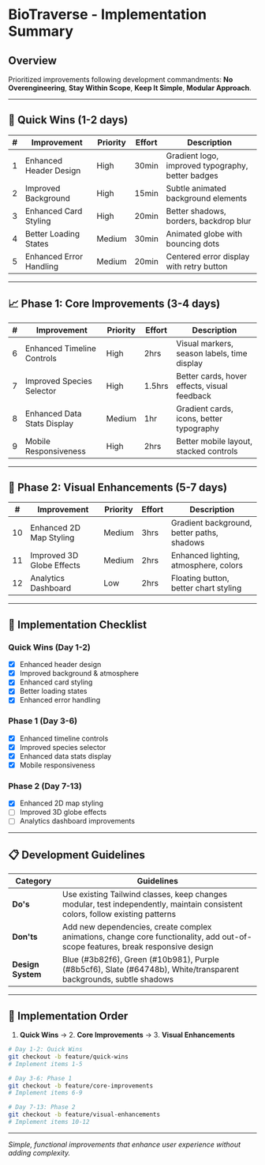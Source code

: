 # BioTraverse - Implementation Summary

## Overview
Prioritized improvements following development commandments: **No Overengineering**, **Stay Within Scope**, **Keep It Simple**, **Modular Approach**.

---

## 🚀 Quick Wins (1-2 days)

| # | Improvement | Priority | Effort | Description |
|---|-------------|----------|--------|-------------|
| 1 | Enhanced Header Design | High | 30min | Gradient logo, improved typography, better badges |
| 2 | Improved Background | High | 15min | Subtle animated background elements |
| 3 | Enhanced Card Styling | High | 20min | Better shadows, borders, backdrop blur |
| 4 | Better Loading States | Medium | 30min | Animated globe with bouncing dots |
| 5 | Enhanced Error Handling | Medium | 20min | Centered error display with retry button |

---

## 📈 Phase 1: Core Improvements (3-4 days)

| # | Improvement | Priority | Effort | Description |
|---|-------------|----------|--------|-------------|
| 6 | Enhanced Timeline Controls | High | 2hrs | Visual markers, season labels, time display |
| 7 | Improved Species Selector | High | 1.5hrs | Better cards, hover effects, visual feedback |
| 8 | Enhanced Data Stats Display | Medium | 1hr | Gradient cards, icons, better typography |
| 9 | Mobile Responsiveness | High | 2hrs | Better mobile layout, stacked controls |

---

## 🎨 Phase 2: Visual Enhancements (5-7 days)

| # | Improvement | Priority | Effort | Description |
|---|-------------|----------|--------|-------------|
| 10 | Enhanced 2D Map Styling | Medium | 3hrs | Gradient background, better paths, shadows |
| 11 | Improved 3D Globe Effects | Medium | 2hrs | Enhanced lighting, atmosphere, colors |
| 12 | Analytics Dashboard | Low | 2hrs | Floating button, better chart styling |

---

## 🎯 Implementation Checklist

### Quick Wins (Day 1-2)
- [x] Enhanced header design
- [x] Improved background & atmosphere  
- [x] Enhanced card styling
- [x] Better loading states
- [x] Enhanced error handling

### Phase 1 (Day 3-6)
- [x] Enhanced timeline controls
- [x] Improved species selector
- [x] Enhanced data stats display
- [x] Mobile responsiveness

### Phase 2 (Day 7-13)
- [x] Enhanced 2D map styling
- [ ] Improved 3D globe effects
- [ ] Analytics dashboard improvements

---

## 📋 Development Guidelines

| Category | Guidelines |
|----------|------------|
| **Do's** | Use existing Tailwind classes, keep changes modular, test independently, maintain consistent colors, follow existing patterns |
| **Don'ts** | Add new dependencies, create complex animations, change core functionality, add out-of-scope features, break responsive design |
| **Design System** | Blue (#3b82f6), Green (#10b981), Purple (#8b5cf6), Slate (#64748b), White/transparent backgrounds, subtle shadows |

---

## 🚀 Implementation Order

1. **Quick Wins** → 2. **Core Improvements** → 3. **Visual Enhancements**

```bash
# Day 1-2: Quick Wins
git checkout -b feature/quick-wins
# Implement items 1-5

# Day 3-6: Phase 1  
git checkout -b feature/core-improvements
# Implement items 6-9

# Day 7-13: Phase 2
git checkout -b feature/visual-enhancements  
# Implement items 10-12
```

---

*Simple, functional improvements that enhance user experience without adding complexity.* 